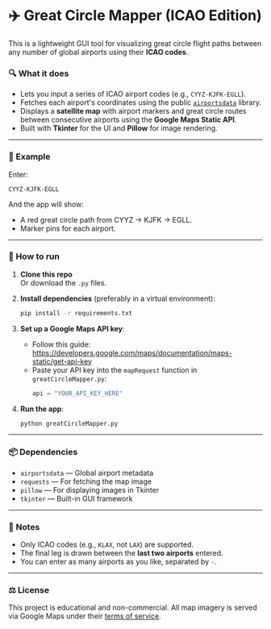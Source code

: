 # ✈️ Great Circle Mapper (ICAO Edition)

This is a lightweight GUI tool for visualizing great circle flight paths between any number of global airports using their **ICAO codes**.

### 🔍 What it does
- Lets you input a series of ICAO airport codes (e.g., `CYYZ-KJFK-EGLL`).
- Fetches each airport's coordinates using the public [`airportsdata`](https://pypi.org/project/airportsdata/) library.
- Displays a **satellite map** with airport markers and great circle routes between consecutive airports using the **Google Maps Static API**.
- Built with **Tkinter** for the UI and **Pillow** for image rendering.

---

### 🧪 Example
Enter:
```
CYYZ-KJFK-EGLL
```
And the app will show:
- A red great circle path from CYYZ → KJFK → EGLL.
- Marker pins for each airport.

---

### 🚀 How to run

1. **Clone this repo**  
   Or download the `.py` files.

2. **Install dependencies** (preferably in a virtual environment):

   ```bash
   pip install -r requirements.txt
   ```

3. **Set up a Google Maps API key**:
   - Follow this guide: https://developers.google.com/maps/documentation/maps-static/get-api-key
   - Paste your API key into the `mapRequest` function in `greatCircleMapper.py`:
     ```python
     api = "YOUR_API_KEY_HERE"
     ```

4. **Run the app**:
   ```bash
   python greatCircleMapper.py
   ```

---

### 📦 Dependencies
- `airportsdata` — Global airport metadata
- `requests` — For fetching the map image
- `pillow` — For displaying images in Tkinter
- `tkinter` — Built-in GUI framework

---

### 🧠 Notes
- Only ICAO codes (e.g., `KLAX`, not `LAX`) are supported.
- The final leg is drawn between the **last two airports** entered.
- You can enter as many airports as you like, separated by `-`.

---

### ⚖️ License
This project is educational and non-commercial. All map imagery is served via Google Maps under their [terms of service](https://mapsplatform.google.com/terms/).
